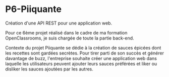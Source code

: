 # P6-Piiquante
Création d'une API REST pour une application web.

Pour ce 6ème projet réalisé dans le cadre de ma formation OpenClassrooms, je suis chargée de toute la partie back-end.

Contexte du projet Piiquante se dédie à la création de sauces épicées dont les recettes sont gardées secrètes. Pour tirer parti de son succès et générer davantage de buzz, l'entreprise souhaite créer une application web dans laquelle les utilisateurs peuvent ajouter leurs sauces préférées et liker ou disliker les sauces ajoutées par les autres.
